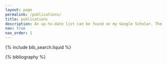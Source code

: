 ```yaml
---
layout: page
permalink: /publications/
title: publications
description: An up-to-date list can be found on my Google Scholar. The symbol * denotes joint first-authors. 
nav: true
nav_order: 1
---
```


<!-- _pages/publications.md -->

<!-- Bibsearch Feature -->

{% include bib_search.liquid %}

<div class="publications">

{% bibliography %}

</div>

